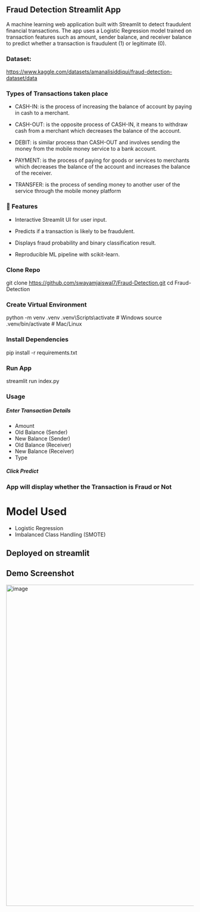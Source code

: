 
## Fraud Detection Streamlit App
A machine learning web application built with Streamlit to detect fraudulent financial transactions. The app uses a Logistic Regression model trained on transaction features such as amount, sender balance, and receiver balance to predict whether a transaction is fraudulent (1) or legitimate (0).
### Dataset:
https://www.kaggle.com/datasets/amanalisiddiqui/fraud-detection-dataset/data

### Types of Transactions taken place
- CASH-IN: is the process of increasing the balance of
account by paying in cash to a merchant.

- CASH-OUT: is the opposite process of CASH-IN, it
means to withdraw cash from a merchant which decreases
the balance of the account.

- DEBIT: is similar process than CASH-OUT and involves sending the money from the mobile money service
to a bank account.

- PAYMENT: is the process of paying for goods or services to merchants which decreases the balance of the account and increases the balance of the receiver.

- TRANSFER: is the process of sending money to another user of the service through the mobile money platform



### 📌 Features

- Interactive Streamlit UI for user input.

- Predicts if a transaction is likely to be fraudulent.

- Displays fraud probability and binary classification result.

- Reproducible ML pipeline with scikit-learn.

### Clone Repo
git clone https://github.com/swayamjaiswal7/Fraud-Detection.git
cd Fraud-Detection

### Create Virtual Environment
python -m venv .venv
.venv\Scripts\activate   # Windows
source .venv/bin/activate # Mac/Linux

### Install Dependencies
pip install -r requirements.txt

### Run App
streamlit run index.py

### Usage
 ##### Enter Transaction Details
 - Amount
 - Old Balance (Sender)
 - New Balance (Sender)
 - Old Balance (Receiver)
 - New Balance (Receiver)
 - Type
 
 ##### Click Predict
 
 ### App will display whether the Transaction is Fraud or Not

 # Model Used
 
 - Logistic Regression
 - Imbalanced Class Handling (SMOTE)

 ## Deployed on streamlit

 ## Demo Screenshot
 <img width="786" height="860" alt="image" src="https://github.com/user-attachments/assets/163a5ef7-02c0-4313-bfaa-bd1394608a53" />




